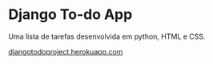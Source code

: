 # Django To-do App

Uma lista de tarefas desenvolvida em python, HTML e CSS.

[djangotodoproject.herokuapp.com](http://djangotodoproject.herokuapp.com)

